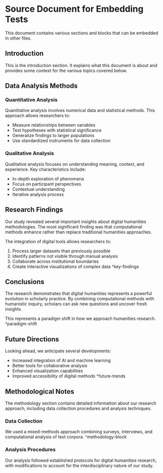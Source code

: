 # Source Document for Embedding Tests

This document contains various sections and blocks that can be embedded in other files.

## Introduction

This is the introduction section. It explains what this document is about and provides some context for the various topics covered below.

## Data Analysis Methods

### Quantitative Analysis

Quantitative analysis involves numerical data and statistical methods. This approach allows researchers to:

- Measure relationships between variables
- Test hypotheses with statistical significance
- Generalize findings to larger populations
- Use standardized instruments for data collection

### Qualitative Analysis

Qualitative analysis focuses on understanding meaning, context, and experience. Key characteristics include:

- In-depth exploration of phenomena
- Focus on participant perspectives
- Contextual understanding
- Iterative analysis process

## Research Findings

Our study revealed several important insights about digital humanities methodologies. The most significant finding was that computational methods enhance rather than replace traditional humanities approaches.

The integration of digital tools allows researchers to:
1. Process larger datasets than previously possible
2. Identify patterns not visible through manual analysis
3. Collaborate across institutional boundaries
4. Create interactive visualizations of complex data ^key-findings

## Conclusions

The research demonstrates that digital humanities represents a powerful evolution in scholarly practice. By combining computational methods with humanistic inquiry, scholars can ask new questions and uncover fresh insights.

This represents a paradigm shift in how we approach humanities research. ^paradigm-shift

## Future Directions

Looking ahead, we anticipate several developments:

- Increased integration of AI and machine learning
- Better tools for collaborative analysis
- Enhanced visualization capabilities
- Improved accessibility of digital methods ^future-trends

## Methodological Notes

The methodology section contains detailed information about our research approach, including data collection procedures and analysis techniques.

### Data Collection

We used a mixed-methods approach combining surveys, interviews, and computational analysis of text corpora. ^methodology-block

### Analysis Procedures

Our analysis followed established protocols for digital humanities research, with modifications to account for the interdisciplinary nature of our study.